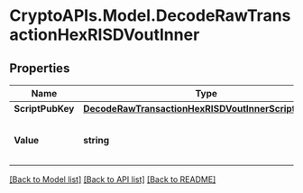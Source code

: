 # CryptoAPIs.Model.DecodeRawTransactionHexRISDVoutInner

## Properties

Name | Type | Description | Notes
------------ | ------------- | ------------- | -------------
**ScriptPubKey** | [**DecodeRawTransactionHexRISDVoutInnerScriptPubKey**](DecodeRawTransactionHexRISDVoutInnerScriptPubKey.md) |  | 
**Value** | **string** | Represents the sent/received amount. | [optional] 

[[Back to Model list]](../README.md#documentation-for-models) [[Back to API list]](../README.md#documentation-for-api-endpoints) [[Back to README]](../README.md)

